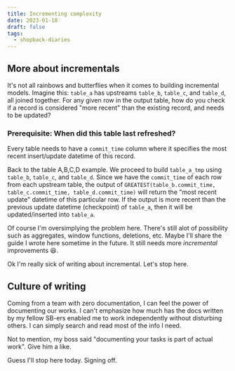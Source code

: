 ```yaml
---
title: Incrementing complexity
date: 2023-01-18
draft: false
tags:
  - shopback-diaries
---
```

## More about incrementals

It's not all rainbows and butterflies when it comes to building incremental models. Imagine this: `table_a` has upstreams `table_b`, `table_c`, and `table_d`, all joined together. For any given row in the output table, how do you check if a record is considered "more recent" than the existing record, and needs to be updated?

### Prerequisite: When did this table last refreshed?

Every table needs to have a `commit_time` column where it specifies the most recent insert/update datetime of this record.

Back to the table A,B,C,D example. We proceed to build `table_a_tmp` using `table_b`, `table_c`, and `table_d`. Since we have the `commit_time` of each row from each upstream table, the output of `GREATEST(table_b.commit_time, table_c.commit_time, table_d.commit_time)` will return the "most recent update" datetime of this particular row. If the output is more recent than the previous update datetime (checkpoint) of `table_a`, then it will be updated/inserted into `table_a`.

Of course I'm oversimplying the problem here. There's still alot of possibility such as aggregates, window functions, deletions, etc. Maybe I'll share the guide I wrote here sometime in the future. It still needs more _incremental_ improvements 😆.

Ok I'm really sick of writing about incremental. Let's stop here.

## Culture of writing

Coming from a team with zero documentation, I can feel the power of documenting our works. I can't emphasize how much has the docs written by my fellow SB-ers enabled me to work independently without disturbing others. I can simply search and read most of the info I need.

Not to mention, my boss said "documenting your tasks is part of actual work". Give him a like.

Guess I'll stop here today. Signing off.
